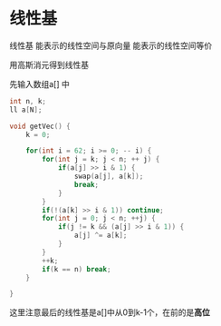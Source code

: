 # 线性基

线性基 能表示的线性空间与原向量 能表示的线性空间等价



用高斯消元得到线性基

先输入数组a[] 中

```cpp
int n, k;
ll a[N];

void getVec() {
    k = 0;

    for(int i = 62; i >= 0; -- i) {
        for(int j = k; j < n; ++ j) {
            if(a[j] >> i & 1) {
                swap(a[j], a[k]);
                break;
            }
        }
        if(!(a[k] >> i & 1)) continue;
        for(int j = 0; j < n; ++j) {
            if(j != k && (a[j] >> i & 1)) {
                a[j] ^= a[k];
            }
        }
        ++k;
        if(k == n) break;
    }

}

```

这里注意最后的线性基是a[]中从0到k-1个，在前的是**高位**
